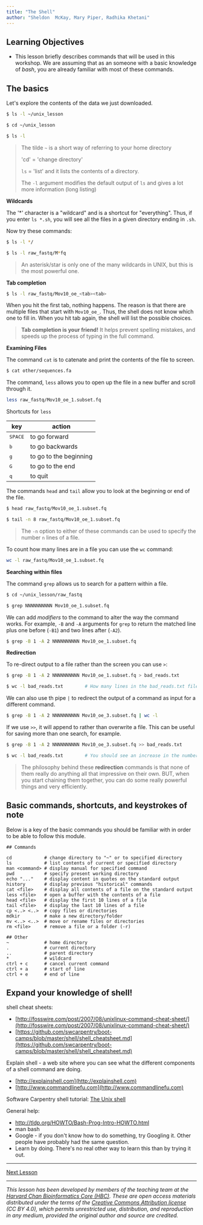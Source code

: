```yaml
---
title: "The Shell"
author: "Sheldon  McKay, Mary Piper, Radhika Khetani"
---
```


## Learning Objectives
- This lesson briefly describes commands that will be used in this workshop. We are assuming that as an someone with a basic knowledge of *bash*, you are already familiar with most of these commands.

## The basics

Let's explore the contents of the data we just downloaded.

```bash
$ ls -l ~/unix_lesson

$ cd ~/unix_lesson

$ ls -l
```

> The tilde `~` is a short way of referring to your home directory
> 
> 'cd' = 'change directory'
>
> `ls` = 'list' and it lists the contents of a directory.
>
> The `-l` argument modifies the default output of `ls` and gives a lot more information (long listing)

**Wildcards**

The '*' character is a "wildcard" and is a shortcut for "everything". Thus, if you enter `ls *.sh`, you will see all the files in a given directory ending in `.sh`. 

Now try these commands:

```bash
$ ls -l */

$ ls -l raw_fastq/M*fq
```

> An asterisk/star is only one of the many wildcards in UNIX, but this is the most powerful one.

**Tab completion**

```bash
$ ls -l raw_fastq/Mov10_oe_<tab><tab>
```

When you hit the first tab, nothing happens. The reason is that there are multiple files that start with `Mov10_oe_`. Thus, the shell does not know which one to fill in. When you hit tab again, the shell will list the possible choices.

> **Tab completion is your friend!** It helps prevent spelling mistakes, and speeds up the process of typing in the full command.

**Examining Files**

The command `cat` is to catenate and print the contents of the file to screen.

```bash
$ cat other/sequences.fa
```

The command, `less` allows you to open up the file in a new buffer and scroll through it.

```bash
less raw_fastq/Mov10_oe_1.subset.fq
```

<span class="caption">Shortcuts for `less`</span>

| key              | action                 |
| ---------------- | ---------------------- |
| <kbd>SPACE</kbd> | to go forward          |
| <kbd>b</kbd>     | to go backwards        |
| <kbd>g</kbd>     | to go to the beginning |
| <kbd>G</kbd>     | to go to the end       |
| <kbd>q</kbd>     | to quit                |


The commands  `head` and `tail` allow you to look at the beginning or end of the file.

```bash
$ head raw_fastq/Mov10_oe_1.subset.fq

$ tail -n 8 raw_fastq/Mov10_oe_1.subset.fq
```
> The `-n` option to either of these commands can be used to specify the number `n` lines of a file. 

To count how many lines are in a file you can use the `wc` command:

```bash
wc -l raw_fastq/Mov10_oe_1.subset.fq
```

**Searching within files**

The command `grep` allows us to search for a pattern within a file.

```bash
$ cd ~/unix_lesson/raw_fastq

$ grep NNNNNNNNNN Mov10_oe_1.subset.fq
```

We can add *modifiers* to the command to alter the way the command works. For example, `-B` and `-A` arguments for `grep` to return the matched line plus one before (`-B1`) and two lines after (`-A2`).

```bash
$ grep -B 1 -A 2 NNNNNNNNNN Mov10_oe_1.subset.fq
```

**Redirection**

To re-direct output to a file rather than the screen you can use `>`:

```bash
$ grep -B 1 -A 2 NNNNNNNNNN Mov10_oe_1.subset.fq > bad_reads.txt

$ wc -l bad_reads.txt        # How many lines in the bad_reads.txt file?
```

We can also use th pipe `|` to redirect the output of a command as input for a different command.

```bash
$ grep -B 1 -A 2 NNNNNNNNNN Mov10_oe_3.subset.fq | wc -l
```

If we use `>>`, it will append to rather than overwrite a file.  This can be useful for saving more than one search, for example.
    
```bash
$ grep -B 1 -A 2 NNNNNNNNNN Mov10_oe_3.subset.fq >> bad_reads.txt

$ wc -l bad_reads.txt        # You should see an increase in the number of lines here compared to running this command earlier
```

> The philosophy behind these **redirection** commands is that none of them really do anything all that impressive on their own. BUT, when you start chaining them together, you can do some really powerful things and very efficiently. 

## Basic commands, shortcuts, and keystrokes of note
Below is a key of the basic commands you should be familiar with in order to be able to follow this module.

```
## Commands

cd            # change directory to "~" or to specified directory
ls            # list contents of current or specified directory
man <command> # display manual for specified command
pwd           # specify present working directory
echo "..."    # display content in quotes on the standard output
history       # display previous "historical" commands
cat <file>    # display all contents of a file on the standard output
less <file>   # open a buffer with the contents of a file
head <file>   # display the first 10 lines of a file
tail <file>   # display the last 10 lines of a file
cp <..> <..>  # copy files or directories
mdkir         # make a new directory/folder
mv <..> <..>  # move or rename files or directories
rm <file>     # remove a file or a folder (-r)

## Other
~             # home directory
.             # current directory
..            # parent directory
*             # wildcard
ctrl + c      # cancel current command
ctrl + a      # start of line
ctrl + e      # end of line
```

## Expand your knowledge of shell!

shell cheat sheets:

* [http://fosswire.com/post/2007/08/unixlinux-command-cheat-sheet/](http://fosswire.com/post/2007/08/unixlinux-command-cheat-sheet/)
* [https://github.com/swcarpentry/boot-camps/blob/master/shell/shell_cheatsheet.md](https://github.com/swcarpentry/boot-camps/blob/master/shell/shell_cheatsheet.md)

Explain shell - a web site where you can see what the different components of
a shell command are doing. 

* [http://explainshell.com](http://explainshell.com)
* [http://www.commandlinefu.com](http://www.commandlinefu.com)

Software Carpentry shell tutorial: [The Unix shell](http://software-carpentry.org/v4/shell/index.html)

General help:

- http://tldp.org/HOWTO/Bash-Prog-Intro-HOWTO.html
- man bash
- Google - if you don't know how to do something, try Googling it. Other people
have probably had the same question.
- Learn by doing. There's no real other way to learn this than by trying it
out.  

***

[Next Lesson](https://hbctraining.github.io/Training-modules/Intermediate_shell/lessons/vim.html)

***

*This lesson has been developed by members of the teaching team at the [Harvard Chan Bioinformatics Core (HBC)](http://bioinformatics.sph.harvard.edu/). These are open access materials distributed under the terms of the [Creative Commons Attribution license](https://creativecommons.org/licenses/by/4.0/) (CC BY 4.0), which permits unrestricted use, distribution, and reproduction in any medium, provided the original author and source are credited.*
